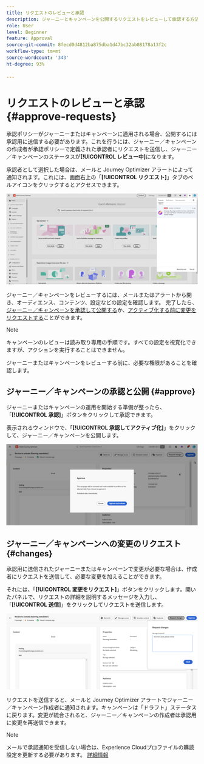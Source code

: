```yaml
---
title: リクエストのレビューと承認
description: ジャーニーとキャンペーンを公開するリクエストをレビューして承認する方法について説明します。
role: User
level: Beginner
feature: Approval
source-git-commit: 8fecd0d4812ba875dba1d47bc32ab08178a13f2c
workflow-type: tm+mt
source-wordcount: '343'
ht-degree: 93%

---
```



# リクエストのレビューと承認 {#approve-requests}

承認ポリシーがジャーニーまたはキャンペーンに適用される場合、公開するには承認用に送信する必要があります。これを行うには、ジャーニー／キャンペーンの作成者が承認ポリシーで定義された承認者にリクエストを送信し、ジャーニー／キャンペーンのステータスが&#x200B;**[!UICONTROL レビュー中]**&#x200B;になります。

承認者として選択した場合は、メールと Journey Optimizer アラートによって通知されます。これには、画面右上の「**[!UICONTROL リクエスト]**」タブのベルアイコンをクリックするとアクセスできます。

![](assets/request-notification.png)

ジャーニー／キャンペーンをレビューするには、メールまたはアラートから開き、オーディエンス、コンテンツ、設定などの設定を確認します。
完了したら、[ジャーニー／キャンペーンを承認して公開する](#approve)か、[アクティブ化する前に変更をリクエストする](#changes)ことができます。

>[!NOTE]
>
>キャンペーンのレビューは読み取り専用の手順です。すべての設定を視覚化できますが、アクションを実行することはできません。
>
>ジャーニーまたはキャンペーンをレビューする前に、必要な権限があることを確認します。

## ジャーニー／キャンペーンの承認と公開 {#approve}

ジャーニーまたはキャンペーンの運用を開始する準備が整ったら、「**[!UICONTROL 承認]**」ボタンをクリックして承認できます。

表示されるウィンドウで、「**[!UICONTROL 承認してアクティブ化]**」をクリックして、ジャーニー／キャンペーンを公開します。

![](assets/approve-request.png)

## ジャーニー／キャンペーンへの変更のリクエスト {#changes}

承認用に送信されたジャーニーまたはキャンペーンで変更が必要な場合は、作成者にリクエストを送信して、必要な変更を加えることができます。

それには、「**[!UICONTROL 変更をリクエスト]**」ボタンをクリックします。開いたパネルで、リクエストの詳細を説明するメッセージを入力し、「**[!UICONTROL 送信]**」をクリックしてリクエストを送信します。

![](assets/request-changes.png)

リクエストを送信すると、メールと Journey Optimizer アラートでジャーニー／キャンペーン作成者に通知されます。キャンペーンは「ドラフト」ステータスに戻ります。変更が統合されると、ジャーニー／キャンペーンの作成者は承認用に変更を再送信できます。

>[!NOTE]
>
> メールで承認通知を受信しない場合は、Experience Cloudプロファイルの購読設定を更新する必要があります。 [詳細情報](https://experienceleague.adobe.com/ja/docs/core-services/interface/features/account-preferences)

